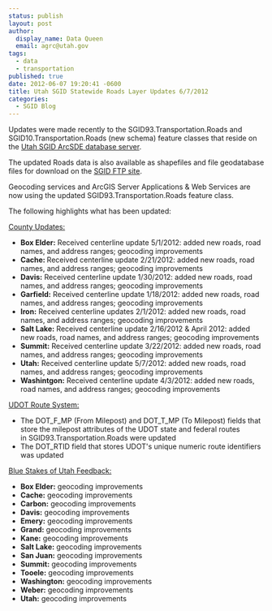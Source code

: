 ```yaml
---
status: publish
layout: post
author:
  display_name: Data Queen
  email: agrc@utah.gov
tags:
  - data
  - transportation
published: true
date: 2012-06-07 19:20:41 -0600
title: Utah SGID Statewide Roads Layer Updates 6/7/2012
categories:
  - SGID Blog
---
```

<p>Updates were made recently to the SGID93.Transportation.Roads and SGID10.Transportation.Roads (new schema) feature classes that reside on the <a href="{{ "/data/how-to-connect-to-the-sgid-via-sde/" | prepend: site.baseurl }}">Utah SGID ArcSDE database server</a>.</p>
<p>The updated Roads data is also available as shapefiles and file geodatabase files for download on the <a href="ftp://ftp.agrc.utah.gov/UtahSGID_Vector/UTM12_NAD83/TRANSPORTATION/PackagedData/_Statewide/UtahRoadAndHighwaySystem/">SGID FTP site</a>.</p>
<p>Geocoding services and ArcGIS Server Applications &amp; Web Services are now using the updated SGID93.Transportation.Roads feature class.</p>
<p>The following highlights what has been updated:</p>
<p><span style="text-decoration: underline;">County Updates:</span></p>
<ul>
<li><strong>Box Elder:</strong> Received centerline update 5/1/2012: added new roads, road names, and address ranges; geocoding improvements</li>
<li><strong>Cache: </strong>Received centerline update 2/21/2012: added new roads, road names, and address ranges; geocoding improvements</li>
<li><strong>Davis:</strong> Received centerline update 1/30/2012: added new roads, road names, and address ranges; geocoding improvements</li>
<li><strong>Garfield:</strong> Received centerline update 1/18/2012: added new roads, road names, and address ranges; geocoding improvements</li>
<li><strong>Iron:</strong> Received centerline updates 2/1/2012: added new roads, road names, and address ranges; geocoding improvements</li>
<li><strong>Salt Lake:</strong> Received centerline update 2/16/2012 &amp; April 2012: added new roads, road names, and address ranges; geocoding improvements</li>
<li><strong>Summit:</strong> Received centerline update 3/22/2012: added new roads, road names, and address ranges; geocoding improvements</li>
<li><strong>Utah:</strong> Received centerline update 5/7/2012: added new roads, road names, and address ranges; geocoding improvements</li>
<li><strong>Washintgon:</strong> Received centerline update 4/3/2012: added new roads, road names, and address ranges; geocoding improvements</li>
</ul>
<p><span style="text-decoration: underline;">UDOT Route System:</span></p>
<ul>
<li>The DOT_F_MP (From Milepost) and DOT_T_MP (To Milepost) fields that store the milepost attributes of the UDOT state and federal routes in SGID93.Transportation.Roads were updated</li>
<li>The DOT_RTID field that stores UDOT's unique numeric route identifiers was updated</li>
</ul>
<p><span style="text-decoration: underline;">Blue Stakes of Utah Feedback:</span></p>
<ul>
<li><strong>Box Elder:</strong> geocoding improvements</li>
<li><strong>Cache:</strong> geocoding improvements</li>
<li><strong>Carbon:</strong> geocoding improvements</li>
<li><strong>Davis:</strong> geocoding improvements</li>
<li><strong>Emery:</strong> geocoding improvements</li>
<li><strong>Grand:</strong> geocoding improvements</li>
<li><strong>Kane:</strong> geocoding improvements</li>
<li><strong>Salt Lake:</strong> geocoding improvements</li>
<li><strong>San Juan:</strong> geocoding improvements</li>
<li><strong>Summit:</strong> geocoding improvements</li>
<li><strong>Tooele:</strong> geocoding improvements</li>
<li><strong>Washington:</strong> geocoding improvements</li>
<li><strong>Weber:</strong> geocoding improvements</li>
<li><strong>Utah:</strong> geocoding improvements</li>
</ul>

